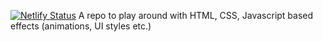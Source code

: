 [![Netlify Status](https://api.netlify.com/api/v1/badges/fc70691e-6556-4351-9247-074593ebe1a0/deploy-status)](https://app.netlify.com/sites/creative-code-hitarth/deploys)
A repo to play around with HTML, CSS, Javascript based effects (animations, UI styles etc.)
